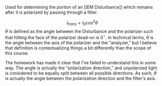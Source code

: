 
Used for determining the portion of an [[EM Disturbance]] which remains after it is polarized by passing through a filter.

$$I_{trans} = I_0cos^2\theta$$
$\theta$ is defined as the angle between the Disturbance and the polarizer such that hitting the face of the polarizer dead-on is $0^\circ$.
In technical terms, $\theta$ is the angle between the axis of the polarizer and the "analyzer," but I believe that definition is contextualizing things a bit differently than the scope of this course.

The homework has made it clear that I've failed to understand this in some way. The angle is actually the "polarization direction," and unpolarized light is considered to be equally split between all possible directions.
As such, $\theta$ is actually the angle between the polarization direction and the filter's axis.
